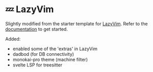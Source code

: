 # 💤 LazyVim

Slightly modified from the starter template for [LazyVim](https://github.com/LazyVim/LazyVim).
Refer to the [documentation](https://lazyvim.github.io/installation) to get started.

Added:

- enabled some of the 'extras' in LazyVim
- dadbod (for DB connectivity)
- monokai-pro theme (machine filter)
- svelte LSP for treesitter

